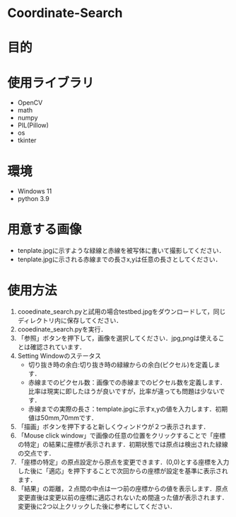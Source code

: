 # Coordinate-Search
# 目的

# 使用ライブラリ
- OpenCV
- math
- numpy
- PIL(Pillow)
- os
- tkinter
  
# 環境
- Windows 11
- python 3.9

# 用意する画像
- tenplate.jpgに示すような緑線と赤線を被写体に書いて撮影してください．
- tenplate.jpgに示される赤線までの長さx,yは任意の長さとしてください．
  
# 使用方法
1. cooedinate_search.pyと試用の場合testbed.jpgをダウンロードして，同じディレクトリ内に保存してください．
2. cooedinate_search.pyを実行．
3. 「参照」ボタンを押下して，画像を選択してください．jpg,pngは使えることは確認されています．
4. Setting Windowのステータス
   - 切り抜き時の余白:切り抜き時の緑線からの余白(ピクセル)を定義します．
   - 赤線までのピクセル数：画像での赤線までのピクセル数を定義します．比率は現実に即したほうが良いですが，比率が違っても問題は少ないです．
   - 赤線までの実際の長さ：template.jpgに示すx,yの値を入力します．初期値は50mm,70mmです．
5. 「描画」ボタンを押下すると新しくウィンドウが２つ表示されます．
6. 「Mouse click window」で画像の任意の位置をクリックすることで「座標の特定」の結果に座標が表示されます．初期状態では原点は検出された緑線の交点です．
7. 「座標の特定」の原点設定から原点を変更できます．(0,0)とする座標を入力した後に「適応」を押下することで次回からの座標が設定を基準に表示されます．
8. 「結果」の距離，２点間の中点は一つ前の座標からの値を表示します．原点変更直後は変更以前の座標に適応されないため間違った値が表示されます．変更後に2つ以上クリックした後に参考にしてください．
